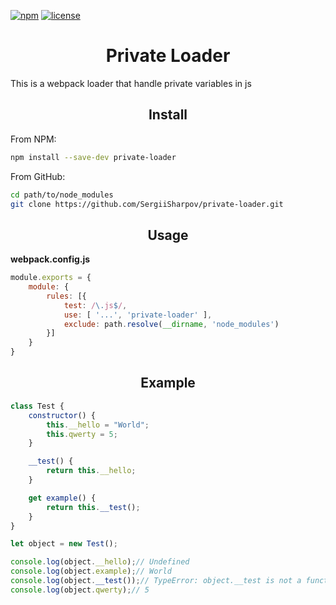 [![npm][npm]][npm-url]
[![license][license]][license-url]


<h1 align="center">Private Loader</h1>

This is a webpack loader that handle private variables in js


<h2 align="center">Install</h2>

From NPM:
```bash
npm install --save-dev private-loader
```

From GitHub:

```bash
cd path/to/node_modules
git clone https://github.com/SergiiSharpov/private-loader.git
```

<h2 align="center">Usage</h2>

**webpack.config.js**

```js
module.exports = {
    module: {
        rules: [{
            test: /\.js$/,
            use: [ '...', 'private-loader' ],
            exclude: path.resolve(__dirname, 'node_modules')
        }]
    }
}
```

<h2 align="center">Example</h2>

```js
class Test {
    constructor() {
        this.__hello = "World";
        this.qwerty = 5;
    }

    __test() {
        return this.__hello;
    }

    get example() {
        return this.__test();
    }
}

let object = new Test();

console.log(object.__hello);// Undefined
console.log(object.example);// World
console.log(object.__test());// TypeError: object.__test is not a function
console.log(object.qwerty);// 5

```


[npm]: https://img.shields.io/npm/v/private-loader.svg
[npm-url]: https://npmjs.com/package/private-loader

[node]: https://img.shields.io/node/v/private-loader.svg
[node-url]: https://nodejs.org

[deep]: https://img.shields.io/sergeysharpov/private-loader/private-loader.svg

[license]: https://img.shields.io/npm/l/private-loader.svg
[license-url]: https://github.com/SergiiSharpov/private-loader/blob/master/LICENSE